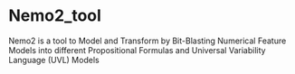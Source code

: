 # Nemo2_tool
Nemo2 is a tool to Model and Transform by Bit-Blasting Numerical Feature Models into different Propositional Formulas and Universal Variability Language (UVL) Models
